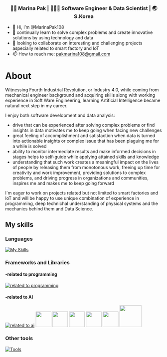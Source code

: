 
<div align="center">
<h3> 👩🏻 Marina Pak | 👩🏻‍💻 Software Engineer & Data Scientist | 🌏 S.Korea </h3> 
</div>

- 👋 Hi, I’m @MarinaPak108
- 👀 continually learn to solve complex problems and create innovative solutions by using technology and data
- 💞️ looking to collaborate on interesting and challenging projects aspecially related to smart factory and IoT
- 📫 How to reach me:  pakmarina108@gmail.com

# About 

Witnessing Fourth Industrial Revolution, or Industry 4.0, while coming from mechanical engineer background and acquiring skills along with working experience in Soft Ware Engineering, learning Artificial Intelligence became natural next step in my career.

I enjoy both software development and data analysis:
-	drive that can be experienced after solving complex problems or find insights in data motivates me to keep going when facing new challenges
-	great feeling of accomplishment and satisfaction when data is turned into actionable insights or complex issue that has been plaguing me for a while is solved 
-	ability to monitor intermediate results and make informed decisions in stages helps to self-guide while applying attained skills and knowledge
-	understanding that such work creates a meaningful impact on the lives of people by releasing them from monotonous work, freeing up time for creativity and work improvement, providing solutions to complex problems, and driving progress in organizations and communities, inspires me and makes me to keep going forward

I`m eager to work on projects related but not limited to smart factories and IoT and will be happy to use unique combination of experience in programming, deep technichal understanding of physical systems and the mechanics behind them and Data Science.

## My skills

### Languages

[![My Skills](https://skillicons.dev/icons?i=java,py,dart,cs,javascript,flutter,&theme=light)](https://skillicons.dev)

### Frameworks and Libraries

#### -related to programming

[![related to programming](https://skillicons.dev/icons?i=spring,hibernate,django,flask,flutter,html,css&theme=light)](https://skillicons.dev)
      
#### -related to AI

[![related to ai](https://skillicons.dev/icons?i=tensorflow&theme=light)](https://skillicons.dev)
<img width="50px" src="https://numpy.org/images/logo.svg"/> 
<img width="50px" src="https://pandas.pydata.org/static/img/pandas_mark.svg"/> 
<img width="50px" src="https://upload.wikimedia.org/wikipedia/commons/thumb/0/01/Created_with_Matplotlib-logo.svg/128px-Created_with_Matplotlib-logo.svg.png?20150219130408"/>
<img width="50px" src="https://seaborn.pydata.org/_images/logo-mark-lightbg.svg"/>
<img width="50px" src="https://feature-engine.trainindata.com/en/latest/_images/FeatureEngine.png"/>
<img width="70px" src="https://logos-download.com/wp-content/uploads/2021/01/Scikit_Learn_Logo-700x378.png"/>

### Other tools

[![Tools](https://skillicons.dev/icons?i=docker,visualstudio,vscode,idea,mysql&theme=light)](https://skillicons.dev)

</p>
<!---
MarinaPak108/MarinaPak108 is a ✨ special ✨ repository because its `README.md` (this file) appears on your GitHub profile.
You can click the Preview link to take a look at your changes.
--->
